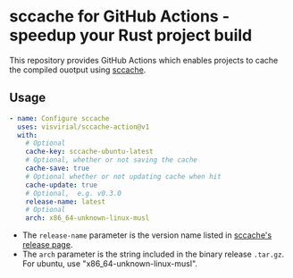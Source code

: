 # sccache for GitHub Actions - speedup your Rust project build

This repository provides GitHub Actions which enables projects to cache the compiled ouotput using
[sccache](https://github.com/mozilla/sccache).

## Usage

```yaml
- name: Configure sccache
  uses: visvirial/sccache-action@v1
  with:
    # Optional
    cache-key: sccache-ubuntu-latest
    # Optional, whether or not saving the cache
    cache-save: true
    # Optional whether or not updating cache when hit
    cache-update: true
    # Optional,  e.g. v0.3.0
    release-name: latest
    # Optional
    arch: x86_64-unknown-linux-musl
```

- The `release-name` parameter is the version name listed in [sccache's release page](https://github.com/mozilla/sccache/releases).
- The `arch` parameter is the string included in the binary release `.tar.gz`. For ubuntu, use "x86_64-unknown-linux-musl".
